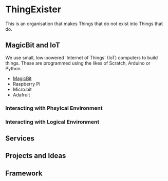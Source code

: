 # ThingExister

This is an organisation that makes Things that do not exist into Things that do.

## MagicBit and IoT

We use small, low-powered 'Internet of Things' (IoT) computers to build things. These are programmed using the likes of Scratch, Arduino or Python.

- [MagicBit](magicbit.cc)
- Raspberry Pi
- Micro:bit
- Adafruit

### Interacting with Phsyical Environment

### Interacting with Logical Environment

## Services

## Projects and Ideas

## Framework
